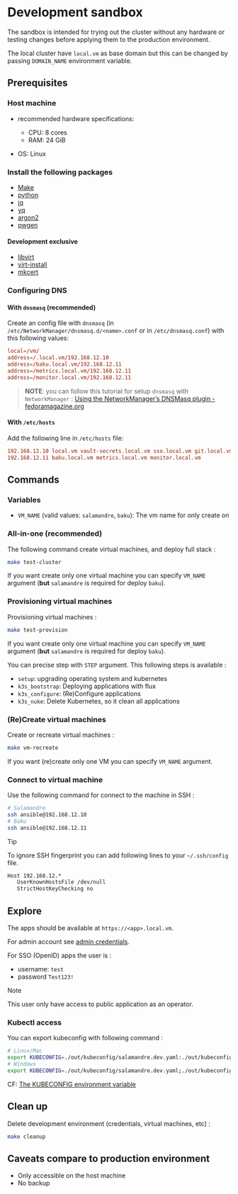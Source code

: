 # Development sandbox

The sandbox is intended for trying out the cluster without any hardware or testing changes before applying them to the
production environment.

The local cluster have `local.vm` as base domain but this can be changed by passing `DOMAIN_NAME` environment variable.

## Prerequisites

### Host machine

- recommended hardware specifications:

  - CPU: 8 cores
  - RAM: 24 GiB

- OS: Linux

### Install the following packages

- [Make](https://www.gnu.org/software/make/)
- [python](https://www.python.org/)
- [jq](https://stedolan.github.io/jq/)
- [yq](https://github.com/mikefarah/yq/)
- [argon2](https://github.com/P-H-C/phc-winner-argon2)
- [pwgen](https://sourceforge.net/projects/pwgen/)

#### Development exclusive

- [libvirt](https://libvirt.org/)
- [virt-install](https://virt-manager.org/)
- [mkcert](https://github.com/FiloSottile/mkcert)

### Configuring DNS

#### With `dnsmasq` (**recommended**)

Create an config file with `dnsmasq` (in `/etc/NetworkManager/dnsmasq.d/<name>.conf` or in `/etc/dnsmasq.conf`) with this following values:

```conf
local=/vm/
address=/.local.vm/192.168.12.10
address=/baku.local.vm/192.168.12.11
address=/metrics.local.vm/192.168.12.11
address=/monitor.local.vm/192.168.12.11
```

> **NOTE**: you can follow this tutorial for setup `dnsmasq` with `NetworkManager` : [Using the NetworkManager’s DNSMasq plugin - fedoramagazine.org](https://fedoramagazine.org/using-the-networkmanagers-dnsmasq-plugin/)

#### With `/etc/hosts`

Add the following line in `/etc/hosts` file:

```conf
192.168.12.10 local.vm vault-secrets.local.vm sso.local.vm git.local.vm
192.168.12.11 baku.local.vm metrics.local.vm monitor.local.vm
```

## Commands

### Variables

- `VM_NAME` (valid values: `salamandre`, `baku`): The vm name for only create on

### All-in-one (recommended)

The following command create virtual machines, and deploy full stack :

```sh
make test-cluster
```

If you want create only one virtual machine you can specify `VM_NAME` argument (**but** `salamandre` is required for deploy `baku`).

### Provisioning virtual machines

Provisioning virtual machines :

```sh
make test-provision
```

If you want create only one virtual machine you can specify `VM_NAME` argument (**but** `salamandre` is required for deploy `baku`).

You can precise step with `STEP` argument. This following steps is available :

- `setup`: upgrading operating system and kubernetes
- `k3s_bootstrap`: Deploying applications with flux
- `k3s_configure`: (Re)Configure applications
- `k3s_nuke`: Delete Kubernetes, so it clean all applications

### (Re)Create virtual machines

Create or recreate virtual machines :

```sh
make vm-recreate
```

If you want (re)create only one VM you can specify `VM_NAME` argument.

### Connect to virtual machine

Use the following command for connect to the machine in SSH :

```sh
# Salamandre
ssh ansible@192.168.12.10
# Baku
ssh ansible@192.168.12.11
```

> [!TIP]
> To ignore SSH fingerprint you can add following lines to your `~/.ssh/config` file.
>
> ```txt
> Host 192.168.12.*
>    UserKnownHostsFile /dev/null
>    StrictHostKeyChecking no
> ```

## Explore

The apps should be available at `https://<app>.local.vm`.

For admin account see [admin credentials](post-installation.md#admin-credentials).

For SSO (OpenID) apps the user is :

- username: `test`
- password `Test123!`

> [!NOTE]
> This user only have access to public application as an operator.

### Kubectl access

You can export kubeconfig with following command :

```sh
# Linux/Mac
export KUBECONFIG=./out/kubeconfig/salamandre.dev.yaml:./out/kubeconfig/baku.dev.yaml
# Windows
export KUBECONFIG=./out/kubeconfig/salamandre.dev.yaml;./out/kubeconfig/baku.dev.yaml
```

CF: [The KUBECONFIG environment variable](https://kubernetes.io/docs/concepts/configuration/organize-cluster-access-kubeconfig/#the-kubeconfig-environment-variable)

## Clean up

Delete development environment (credentials, virtual machines, etc) :

```sh
make cleanup
```

## Caveats compare to production environment

- Only accessible on the host machine
- No backup

